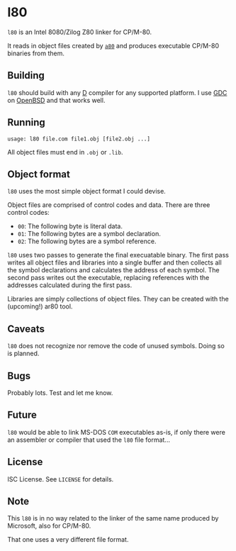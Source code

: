 l80
===
`l80` is an Intel 8080/Zilog Z80 linker for CP/M-80.

It reads in object files created by
[`a80`](https://github.com/ibara/a80)
and produces executable CP/M-80 binaries from them.

Building
--------
`l80` should build with any
[D](https://dlang.org/)
compiler for any supported platform. I use
[GDC](https://gdcproject.org/)
on
[OpenBSD](https://www.openbsd.org/)
and that works well.

Running
-------
`usage: l80 file.com file1.obj [file2.obj ...]`

All object files must end in `.obj` or `.lib`.

Object format
-------------
`l80` uses the most simple object format I could devise.

Object files are comprised of control codes and data. There
are three control codes:
* `00`: The following byte is literal data.
* `01`: The following bytes are a symbol declaration.
* `02`: The following bytes are a symbol reference.

`l80` uses two passes to generate the final execuatable
binary. The first pass writes all object files and libraries
into a single buffer and then collects all the symbol
declarations and calculates the address of each symbol. The
second pass writes out the executable, replacing references
with the addresses calculated during the first pass.

Libraries are simply collections of object files. They can
be created with the (upcoming!) ar80 tool.

Caveats
-------
`l80` does not recognize nor remove the code of unused
symbols. Doing so is planned.

Bugs
----
Probably lots. Test and let me know.

Future
------
`l80` would be able to link MS-DOS `COM` executables as-is,
if only there were an assembler or compiler that used the
`l80` file format...

License
-------
ISC License. See `LICENSE` for details.

Note
----
This `l80` is in no way related to the linker of the same
name produced by Microsoft, also for CP/M-80.

That one uses a very different file format.
